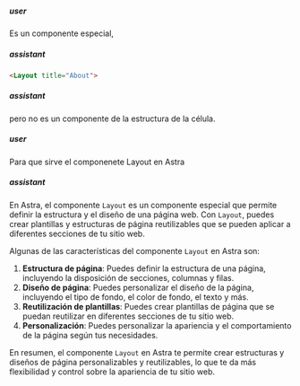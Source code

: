 ##### user
Es un componente especial,

##### assistant
```HTML
<Layout title="About">
```

##### assistant
pero no es un componente de la estructura de la célula.

##### user
Para que sirve el componenete Layout en Astra

##### assistant
En Astra, el componente `Layout` es un componente especial que permite definir la estructura y el diseño de una página web. Con `Layout`, puedes crear plantillas y estructuras de página reutilizables que se pueden aplicar a diferentes secciones de tu sitio web.

Algunas de las características del componente `Layout` en Astra son:

1. **Estructura de página**: Puedes definir la estructura de una página, incluyendo la disposición de secciones, columnas y filas.
2. **Diseño de página**: Puedes personalizar el diseño de la página, incluyendo el tipo de fondo, el color de fondo, el texto y más.
3. **Reutilización de plantillas**: Puedes crear plantillas de página que se puedan reutilizar en diferentes secciones de tu sitio web.
4. **Personalización**: Puedes personalizar la apariencia y el comportamiento de la página según tus necesidades.

En resumen, el componente `Layout` en Astra te permite crear estructuras y diseños de página personalizables y reutilizables, lo que te da más flexibilidad y control sobre la apariencia de tu sitio web.